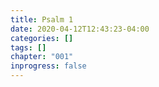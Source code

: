 ```yaml
---
title: Psalm 1
date: 2020-04-12T12:43:23-04:00
categories: []
tags: []
chapter: "001"
inprogress: false
---
```


